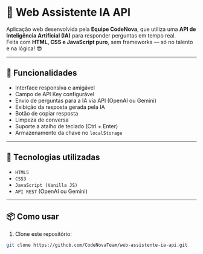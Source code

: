 # 🤖 Web Assistente IA API

Aplicação web desenvolvida pela **Equipe CodeNova**, que utiliza uma **API de Inteligência Artificial (IA)** para responder perguntas em tempo real.  
Feita com **HTML, CSS e JavaScript puro**, sem frameworks — só no talento e na lógica! 😎

---

## 🚀 Funcionalidades

- Interface responsiva e amigável
- Campo de API Key configurável
- Envio de perguntas para a IA via API (OpenAI ou Gemini)
- Exibição da resposta gerada pela IA
- Botão de copiar resposta
- Limpeza de conversa
- Suporte a atalho de teclado (Ctrl + Enter)
- Armazenamento da chave no `localStorage`

---

## 🧠 Tecnologias utilizadas

- `HTML5`
- `CSS3`
- `JavaScript (Vanilla JS)`
- `API REST` (OpenAI ou Gemini)

---

## 📦 Como usar

1. Clone este repositório:

```bash
git clone https://github.com/CodeNovaTeam/web-assistente-ia-api.git